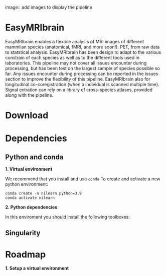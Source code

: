 image:: add images to display the pipeline

EasyMRIbrain
=======

EasyMRIbrain enables a flexible analysis of MRI images of different mammlian species (anatomical, fMRI, and more soon!), PET, from raw data to statstical analysis. EasyMRIbrain has been design to adapt to the various constrain of each species as well as to the different tools used in laboratories.
This pipeline may not cover all issues encounter during processing, but has been test on the largest sample of species possible so far. Any issues encounter during processing can be reported in the issues section to improve the flexibility of this pipeline.
EasyMRIbrain also for longitudinal co-coregistration (when a individual is scanned multiple time). Signal extration can rely on a library of cross-species atlases, provided along with the pipeline.


Download 
=======


Dependencies
=======

Python and conda
--------------

**1. Virtual environment**

We recommend that you install and use ``conda``
To create and activate a new python environment:

    conda create -n nilearn python=3.9
    conda activate nilearn
    
**2. Python dependencies**

In this enviroment you should install the following toolboxes:


Singularity
--------------


Roadmap
=======

**1. Setup a virtual environment**

